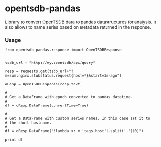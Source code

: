 opentsdb-pandas
============
Library to convert OpenTSDB data to pandas datastructures for analysis.  It also allows to name series based on metadata returned in the response.


### Usage
    
    from opentsdb_pandas.response import OpenTSDBResponse

    
    tsdb_url = "http://my.opentsdb/api/query"

    resp = requests.get(tsdb_url+"?m=sum:nginx.stubstatus.request{host=*}&start=3m-ago")
    
    oResp = OpenTSDBResponse(resp.text)

    #
    # Get a DataFrame with epoch converted to pandas datetime.   
    #
    df = oResp.DataFrame(convertTime=True)

    #
    # Get a DataFrame with custom series names. In this case set it to 
    # the short hostname.
    #
    df = oResp.DataFrame("!lambda x: x['tags.host'].split('.')[0]")

    print df